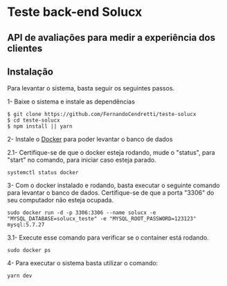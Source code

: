 # Teste back-end Solucx

## API de avaliações para medir a experiência dos clientes

## Instalação

Para levantar o sistema, basta seguir os seguintes passos.

1- Baixe o sistema e instale as dependências
```
$ git clone https://github.com/FernandoCendretti/teste-solucx
$ cd teste-solucx
$ npm install || yarn
```
2- Instale o <a href="https://docs.docker.com">Docker</a> para poder levantar o banco de dados

2.1- Certifique-se de que o docker esteja rodando, mude o "status", para "start" no comando, para iniciar caso esteja parado.
```
systemctl status docker
```

3- Com o docker instalado e rodando, basta executar o seguinte comando para levantar o banco de dados. Certifique-se de que a porta "3306" do seu computador não esteja ocupada.
```
sudo docker run -d -p 3306:3306 --name solucx -e "MYSQL_DATABASE=solucx_teste" -e "MYSQL_ROOT_PASSWORD=123123" mysql:5.7.27
```

3.1- Execute esse comando para verificar se o container está rodando.
```
sudo docker ps
```

4- Para executar o sistema basta utilizar o comando:

```
yarn dev
```
